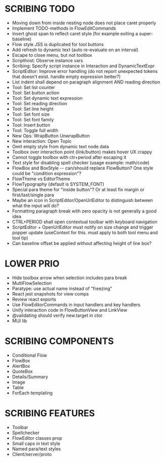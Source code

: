 SCRIBING TODO
=============
- Moving down from inside nesting node does not place caret properly
- Implement TODO-methods in FlowEditCommands
- Insert ghost span to reflect caret style (for example exiting a super-baseline)
- Flow style JSS is duplicated for tool buttons
- Add refresh to dynamic text (auto re-evaluate on an interval)
- Escape to close menu, but not toolbox
- Scripthost: Observe instance vars
- Scribing: Specify script instance in Interaction and DynamicTextExpr
- ScriptEditor: Improve error handling (do not report unexpected tokens that doesn't exist. handle empty expression better?)
- List indent shall depend on paragraph alignment AND reading direction
- Tool: Set list counter
- Tool: Set button action
- Tool: Set dynamic text expression
- Tool: Set reading direction
- Tool: Set line height
- Tool: Set font size
- Tool: Set font family
- Tool: Insert button
- Tool: Toggle full width
- New Ops: WrapButton UnwrapButton
- New interaction: Open Topic
- Omit empty style from dynamic text node data
- Toolbox over interaction point (link/button) makes hover UX crappy
- Cannot toggle toolbox with ctr+period after escaping it
- Text style for disabling spell checker (usage example: math/code)
- FlowBox and BoxStyle -- can/should replace FlowButton? One style could be "condition expression"?
- FlowTheme vs EditorTheme
- FlowTypography (default is SYSTEM_FONT)
- Special para theme for "inside button"? Or at least fix margin or first/last/single para
- Maybe an icon in ScriptEditor/OpenUrlEditor to distinguish between what the input will do?
- Formatting paragraph break with zero opacity is not generally a good idea
- CTRL+PERIOD shall open contextual toolbar with keyboard navigation
- ScriptEditor + OpenUrlEditor must notify on size change and trigger popper update (useContext for this. must apply to both tool menu and tool tip)
- Can baseline offset be applied without affecting height of line box?

LOWER PRIO
==========
- Hide toolbox arrow when selection includes para break
- MultiFlowSelection
- Paratype: use actual name instead of "freezing"
- React jest snapshots for view comps
- Review react exports
- Use FlowEditorCommands in input handlers and key handlers
- Unify interaction code in FlowButtonView and LinkView
- @validating should verify new.target in ctor
- MUI lib

SCRIBING COMPONENTS
===================
- Conditional Flow
- FlowBox
- AlertBox
- QuoteBox
- Details/Summary
- Image
- Table
- ForEach templating


SCRIBING FEATURES
=================
- Toolbar
- Spellchecker
- FlowEditor classes prop
- Small caps in text style
- Named para/text styles
- Client/server/proto
